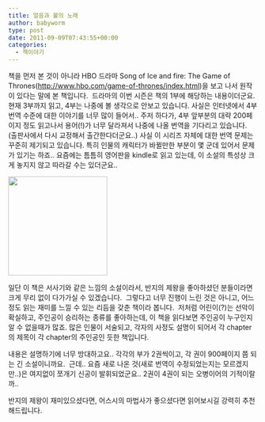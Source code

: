 ```yaml
---
title: 얼음과 불의 노래
author: babyworm
type: post
date: 2011-09-09T07:43:55+00:00
categories:
  - 책이야기
---
```


책을 먼저 본 것이 아니라 HBO 드라마 Song of Ice and fire: The Game of Thrones(<http://www.hbo.com/game-of-thrones/index.html>)을 보고 나서 원작이 있다는 말에 본 책입니다. 
드라마의 이번 시즌은 책의 1부에 해당하는 내용이더군요. 
현재 3부까지 읽고, 4부는 나중에 볼 생각으로 안보고 있습니다.
사실은 인터넷에서 4부 번역 수준에 대한 이야기를 너무 많이 들어서.. 주저 하다가, 4부 앞부분의 대략 200페이지 정도 읽고나서 용어(!)가 너무 달라져서 나중에 나올 번역을 기다리고 있습니다. (출판사에서 다시 교정해서 출간한다더군요..)
사실 이 시리즈 자체에 대한 번역 문제는 꾸준히 제기되고 있습니다. 특히 인물의 캐릭터가 바뀔만한 부분이 몇 군데 있어서 문제가 있기는 하죠..
요즘에는 틈틈히 영어판을 kindle로 읽고 있는데, 이 소설의 특성상 크게 놓지지 않고 따라갈 수는 있더군요.. 

<img decoding="async" src="https://contents.kyobobook.co.kr/sih/fit-in/458x0/pdt/9788987976624.jpg" width = 200  />

일단 이 책은 서사기와 같은 느낌의 소설이라서, 반지의 제왕을 좋아하셨던 분들이라면 크게 무리 없이 다가가실 수 있겠습니다. 
그렇다고 너무 진행이 느린 것은 아니고, 어느 정도 읽는 재미를 느낄 수 있는 리듬을 갖춘 책이라 봅니다. 
저처럼 어린이(?)는 선악이 확실하고, 주인공이 승리하는 종류를 좋아하는데, 이 책을 읽다보면 주인공이 누구인지 알 수 없을때가 많죠. 많은 인물이 서술되고, 각자의 사정도 설명이 되어서 각 chapter의 제목이 각 chapter의 주인공인 듯한 책입니다. 

내용은 설명하기에 너무 방대하고요..
각각의 부가 2권씩이고, 각 권이 900페이지 쯤 되는 긴 소설이니까요. 
근데.. 요즘 새로 나온 것(새로 번역이 수정되었는지는 모르겠지만..)은 여지없이 쪼개기 신공이 발휘되었군요.. 2권이 4권이 되는 오병이어의 기적이랄까.. 

반지의 제왕이 재미있으셨다면, 어스시의 마법사가 좋으셨다면 읽어보시길 강력히 추천해드립니다. 
